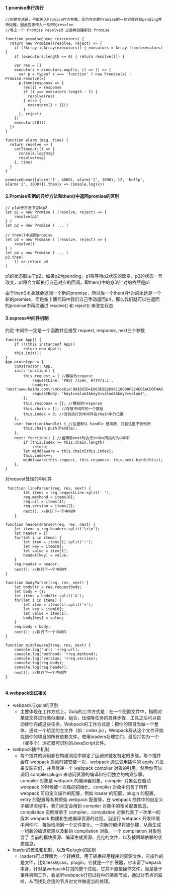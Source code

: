 #### 1.promise串行执行
```text
//创建方法是，不能传入Promise作为参数，因为在创建Promise的一刻它就开始pending等待处理，因此应该传入一系列的resolve
//等上一个 Promise resolved 之后再创建新的 Promise

function promiseQueue (executors) {
  return new Promise((resolve, reject) => {
    if (!Array.isArray(executors)) { executors = Array.from(executors) }
    if (executors.length <= 0) { return resolve([]) }

    var res = []
    executors = executors.map((x, i) => () => {
      var p = typeof x === 'function' ? new Promise(x) : Promise.resolve(x)
      p.then(response => {
        res[i] = response
        if (i === executors.length - 1) {
          resolve(res)
        } else {
          executors[i + 1]()
        }
      }, reject)
    })
    executors[0]()
  })
}

function alarm (msg, time) {
  return resolve => {
    setTimeout(() => {
      console.log(msg)
      resolve(msg)
    }, time)
  }
}

promiseQueue([alarm('1', 4000), alarm('2', 1000), 12, 'hellp', alarm('3', 3000)]).then(x => console.log(x))

```
#### 2.Promise实例的异步方法和then()中返回promise的区别
```text
// p1异步方法中返回p2
let p1 = new Promise ( (resolve, reject) => {
    resolve(p2)
} )
let p2 = new Promise ( ... )

// then()中返回promise
let p3 = new Promise ( (resolve, reject) => {
    resolve()
} )
let p4 = new Promise ( ... )
p3.then(
    () => return p4
)

```
p1的状态取决于p2，如果p2为pending，p1将等待p2状态的改变，p2的状态一旦改变，p1将会立即执行自己对应的回调，即then()中的方法针对的依然是p1

由于then()本身就会返回一个新的promise，所以后一个then()针对的永远是一个新的promise，但是像上面代码中我们自己手动返回p4，那么我们就可以在返回的promise中再次通过 resolve() 和 reject() 来改变状态

#### 3.express中间件机制
约定 中间件一定是一个函数并且接受 request, response, next三个参数
```text
function App() {
    if (!(this instanceof App))
        return new App();
    this.init();
}
App.prototype = {
    constructor: App,
    init: function() {
        this.request = { //模拟的request
            requestLine: 'POST /iven_ HTTP/1.1',
            headers: 'Host:www.baidu.com\r\nCookie:BAIDUID=E063E9B2690116090FE24E01ACDDF4AD:FG=1;BD_HOME=0',
            requestBody: 'key1=value1&key2=value2&key3=value3',
        };
        this.response = {}; //模拟的response
        this.chain = []; //存放中间件的一个数组
        this.index = 0; //当前执行的中间件在chain中的位置
    },
    use: function(handle) { //这里默认 handle 是函数，并且这里不做判断
        this.chain.push(handle);
    },
    next: function() { //当调用next时执行index所指向的中间件
        if (this.index >= this.chain.length)
            return;
        let middleware = this.chain[this.index];
        this.index++;
        middleware(this.request, this.response, this.next.bind(this));
    },
}
```
对request处理的中间件
```text
 function lineParser(req, res, next) {
        let items = req.requestLine.split(' ');
        req.methond = items[0];
        req.url = items[1];
        req.version = items[2];
        next(); //执行下一个中间件
    }

function headersParser(req, res, next) {
    let items = req.headers.split('\r\n');
    let header = {}
    for(let i in items) {
        let item = items[i].split(':');
        let key = item[0];
        let value = item[1];
        header[key] = value;
    }
    req.header = header;
    next(); //执行下一个中间件
}

function bodyParser(req, res, next) {
    let bodyStr = req.requestBody;
    let body = {};
    let items = bodyStr.split('&');
    for(let i in items) {
        let item = items[i].split('=');
        let key = item[0];
        let value = item[1];
        body[key] = value;
    }
    req.body = body;
    next(); //执行下一个中间件
}

function middleware3(req, res, next) {
    console.log('url: '+req.url);
    console.log('methond: '+req.methond);
    console.log('version: '+req.version);
    console.log(req.body);
    console.log(req.header);
    next(); //执行下一个中间件
}


```
#### 4.webpack面试相关
- webpack与gulp的区别
  - 主要体现在工作方式上。Gulp的工作方式是：在一个配置文件中，指明对某些文件进行类似编译，组合，压缩等任务的具体步骤，工具之后可以自动替你完成这些任务。Webpack的工作方式是：把你的项目当做一个整体，通过一个给定的主文件（如：index.js），Webpack将从这个文件开始找到你的项目的所有依赖文件，使用loaders处理它们，最后打包为一个（或多个）浏览器可识别的JavaScript文件。
- webpack插件机制
  - 每个插件的调用都在构建流程中绑定了回调来触发特定的步骤。每个插件会在 webpack 启动时被安装一次，webpack 通过调用插件的 apply 方法来安装它们，并且传递一个 webpack compiler 对象的引用。然后你可以调用 compiler.plugin 来访问资源的编译和它们独立的构建步骤。compiler 对象是 webpack 的编译器对象，compiler 对象会在启动 webpack 的时候被一次性的初始化，compiler 对象中包含了所有 webpack 可自定义操作的配置，例如 loader 的配置，plugin 的配置，entry 的配置等各种原始 webpack 配置等，在 webpack 插件中的自定义子编译流程中，我们肯定会用到 compiler 对象中的相关配置信息。compilation 实例继承于 compiler，compilation 对象代表了一次单一的版本 webpack 构建和生成编译资源的过程。当运行 webpack 开发环境中间件时，每当检测到一个文件变化，一次新的编译将被创建，从而生成一组新的编译资源以及新的 compilation 对象。一个 compilation 对象包含了 当前的模块资源、编译生成资源、变化的文件、以及被跟踪依赖的状态信息。
- loader的概念和机制，以及与plugin的区别
  - loaders可以理解为一个转换器，用于转换应用程序的资源文件，它操作的是文件，比如less转css。plugin，它就是一个扩展器，它丰富了wepack本身，针对是webpack打包的整个过程，它并不直接操作文件，而是基于事件机制工作，会监听webpack打包过程中的某些节点，通过对节点的监听，从而找到合适的节点对文件做适当的处理。
